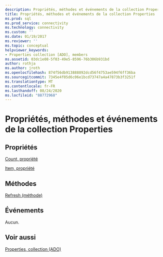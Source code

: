 ```yaml
---
description: Propriétés, méthodes et événements de la collection Properties
title: Propriétés, méthodes et événements de la collection Properties | Microsoft Docs
ms.prod: sql
ms.prod_service: connectivity
ms.technology: connectivity
ms.custom: ''
ms.date: 01/19/2017
ms.reviewer: ''
ms.topic: conceptual
helpviewer_keywords:
- Properties collection [ADO], members
ms.assetid: 03dc1e08-5f03-49e5-8596-76b306b931bd
author: rothja
ms.author: jroth
ms.openlocfilehash: 874f56db913888892dcd56f4753ae594f6ff36ba
ms.sourcegitcommit: 7345e4f05d6c06e1bcd73747a4a47873b3f3251f
ms.translationtype: MT
ms.contentlocale: fr-FR
ms.lasthandoff: 08/24/2020
ms.locfileid: "88772968"
---
```

# <a name="properties-collection-properties-methods-and-events"></a>Propriétés, méthodes et événements de la collection Properties
## <a name="properties"></a>Propriétés  
 [Count, propriété](./count-property-ado.md)  
  
 [Item, propriété](./item-property-ado.md)  
  
## <a name="methods"></a>Méthodes  
 [Refresh (méthode)](./refresh-method-ado.md)  
  
## <a name="events"></a>Événements  
 Aucun.  
  
## <a name="see-also"></a>Voir aussi  
 [Properties, collection (ADO)](./properties-collection-ado.md)